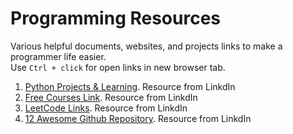 # Programming Resources
Various helpful documents, websites, and projects links to make a programmer life easier.  
Use ```Ctrl + click``` for open links in new browser tab.

1. [Python Projects & Learning](./pythonResources.md). Resource from LinkdIn
2. [Free Courses Link](./freeCourses.md). Resource from LinkdIn
3. [LeetCode Links](./leetcodeLinks.md). Resource from LinkdIn
4. [12 Awesome Github Repository](./12AwesomeGithubRepo.md). Resource from LinkdIn
